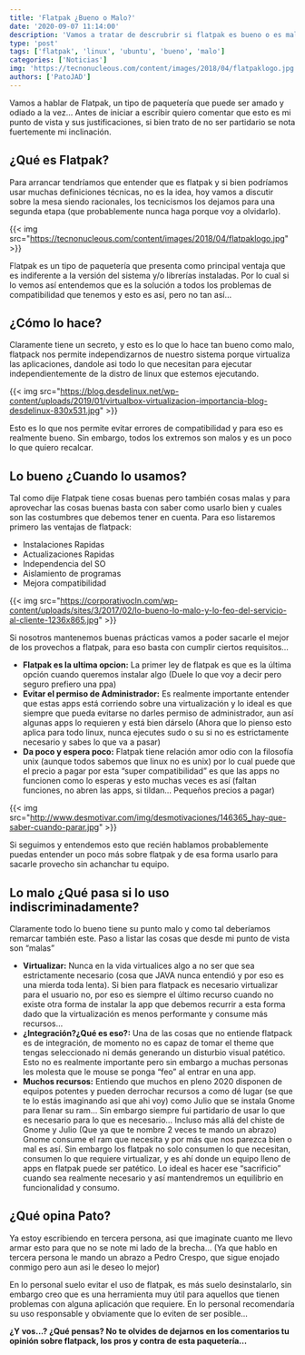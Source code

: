 ```yaml
---
title: 'Flatpak ¿Bueno o Malo?'
date: '2020-09-07 11:14:00'
description: 'Vamos a tratar de descrubrir si flatpak es bueno o es malo y como deberiamos usarlo'
type: 'post'
tags: ['flatpak', 'linux', 'ubuntu', 'bueno', 'malo']
categories: ['Noticias']
img: 'https://tecnonucleous.com/content/images/2018/04/flatpaklogo.jpg'
authors: ['PatoJAD']
---
```


Vamos a hablar de Flatpak, un tipo de paquetería que puede ser amado y odiado a la vez… Antes de iniciar a escribir quiero comentar que esto es mi punto de vista y sus justificaciones, si bien trato de no ser partidario se nota fuertemente mi inclinación.

## ¿Qué es Flatpak?

Para arrancar tendríamos que entender que es flatpak y si bien podríamos usar muchas definiciones técnicas, no es la idea, hoy vamos a discutir sobre la mesa siendo racionales, los tecnicismos los dejamos para una segunda etapa (que probablemente nunca haga porque voy a olvidarlo).

{{< img src="https://tecnonucleous.com/content/images/2018/04/flatpaklogo.jpg" >}}

Flatpak es un tipo de paquetería que presenta como principal ventaja que es indiferente a la versión del sistema y/o librerías instaladas. Por lo cual si lo vemos así entendemos que es la solución a todos los problemas de compatibilidad que tenemos y esto es así, pero no tan así…

## ¿Cómo lo hace?

Claramente tiene un secreto, y esto es lo que lo hace tan bueno como malo, flatpack nos permite independizarnos de nuestro sistema porque virtualiza las aplicaciones, dandole asi todo lo que necesitan para ejecutar independientemente de la distro de linux que estemos ejecutando.

{{< img src="https://blog.desdelinux.net/wp-content/uploads/2019/01/virtualbox-virtualizacion-importancia-blog-desdelinux-830x531.jpg" >}}

Esto es lo que nos permite evitar errores de compatibilidad y para eso es realmente bueno. Sin embargo, todos los extremos son malos y es un poco lo que quiero recalcar.

## Lo bueno ¿Cuando lo usamos?

Tal como dije Flatpak tiene cosas buenas pero también cosas malas y para aprovechar las cosas buenas basta con saber como usarlo bien y cuales son las costumbres que debemos tener en cuenta. Para eso listaremos primero las ventajas de flatpack:

-   Instalaciones Rapidas
-   Actualizaciones Rapidas
-   Independencia del SO
-   Aislamiento de programas
-   Mejora compatibilidad

{{< img src="https://corporativocln.com/wp-content/uploads/sites/3/2017/02/lo-bueno-lo-malo-y-lo-feo-del-servicio-al-cliente-1236x865.jpg" >}}

Si nosotros mantenemos buenas prácticas vamos a poder sacarle el mejor de los provechos a flatpak, para eso basta con cumplir ciertos requisitos…

-   **Flatpak es la ultima opcion:** La primer ley de flatpak es que es la última opción cuando queremos instalar algo (Duele lo que voy a decir pero seguro prefiero una ppa)
-   **Evitar el permiso de Administrador:** Es realmente importante entender que estas apps está corriendo sobre una virtualización y lo ideal es que siempre que pueda evitarse no darles permiso de administrador, aun así algunas apps lo requieren y está bien dárselo (Ahora que lo pienso esto aplica para todo linux, nunca ejecutes sudo o su si no es estrictamente necesario y sabes lo que va a pasar)
-   **Da poco y espera poco:** Flatpak tiene relación amor odio con la filosofía unix (aunque todos sabemos que linux no es unix) por lo cual puede que el precio a pagar por esta “super compatibilidad” es que las apps no funcionen como lo esperas y esto muchas veces es así (faltan funciones, no abren las apps, si tildan… Pequeños precios a pagar)

{{< img src="http://www.desmotivar.com/img/desmotivaciones/146365_hay-que-saber-cuando-parar.jpg" >}}

Si seguimos y entendemos esto que recién hablamos probablemente puedas entender un poco más sobre flatpak y de esa forma usarlo para sacarle provecho sin achanchar tu equipo.

## Lo malo ¿Qué pasa si lo uso indiscriminadamente?

Claramente todo lo bueno tiene su punto malo y como tal deberíamos remarcar también este. Paso a listar las cosas que desde mi punto de vista son “malas”

-   **Virtualizar:** Nunca en la vida virtualices algo a no ser que sea estrictamente necesario (cosa que JAVA nunca entendió y por eso es una mierda toda lenta). Si bien para flatpack es necesario virtualizar para el usuario no, por eso es siempre el último recurso cuando no existe otra forma de instalar la app que debemos recurrir a esta forma dado que la virtualización es menos performante y consume más recursos…
-   **¿Integración?¿Qué es eso?:** Una de las cosas que no entiende flatpack es de integración, de momento no es capaz de tomar el theme que tengas seleccionado ni demás generando un disturbio visual patético. Esto no es realmente importante pero sin embargo a muchas personas les molesta que le mouse se ponga “feo” al entrar en una app.
-   **Muchos recursos:** Entiendo que muchos en pleno 2020 disponen de equipos potentes y pueden derrochar recursos a como dé lugar (se que te lo estás imaginando asi que ahi voy) como Julio que se instala Gnome para llenar su ram… Sin embargo siempre fui partidario de usar lo que es necesario para lo que es necesario… Incluso más allá del chiste de Gnome y Julio (Que ya que te nombre 2 veces te mando un abrazo) Gnome consume el ram que necesita y por más que nos parezca bien o mal es así. Sin embargo los flatpak no solo consumen lo que necesitan, consumen lo que requiere virtualizar, y es ahí donde un equipo lleno de apps en flatpak puede ser patético. Lo ideal es hacer ese “sacrificio” cuando sea realmente necesario y así mantendremos un equilibrio en funcionalidad y consumo.

## ¿Qué opina Pato?

Ya estoy escribiendo en tercera persona, asi que imaginate cuanto me llevo armar esto para que no se note mi lado de la brecha… (Ya que hablo en tercera persona le mando un abrazo a Pedro Crespo, que sigue enojado conmigo pero aun asi le deseo lo mejor)

En lo personal suelo evitar el uso de flatpak, es más suelo desinstalarlo, sin embargo creo que es una herramienta muy útil para aquellos que tienen problemas con alguna aplicación que requiere. En lo personal recomendaría su uso responsable y obviamente que lo eviten de ser posible…

**¿Y vos...? ¿Qué pensas? No te olvides de dejarnos en los comentarios tu opinión sobre flatpack, los pros y contra de esta paquetería…**
